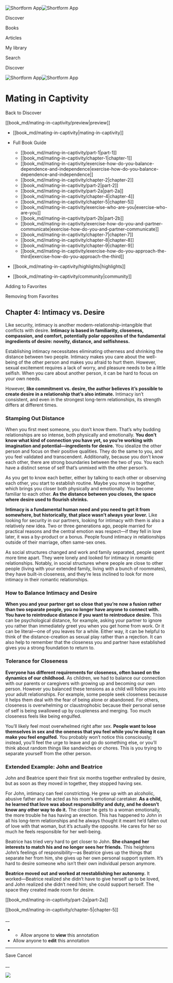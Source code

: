 ![Shortform App](/img/logo.36a2399e.svg)![Shortform App](/img/logo-dark.70c1b072.svg)

Discover

Books

Articles

My library

Search

Discover

![Shortform App](/img/logo.36a2399e.svg)![Shortform App](/img/logo-dark.70c1b072.svg)

# Mating in Captivity

Back to Discover

[[book_md/mating-in-captivity/preview|preview]]

  * [[book_md/mating-in-captivity|mating-in-captivity]]
  * Full Book Guide

    * [[book_md/mating-in-captivity/part-1|part-1]]
    * [[book_md/mating-in-captivity/chapter-1|chapter-1]]
    * [[book_md/mating-in-captivity/exercise-how-do-you-balance-dependence-and-independence|exercise-how-do-you-balance-dependence-and-independence]]
    * [[book_md/mating-in-captivity/chapter-2|chapter-2]]
    * [[book_md/mating-in-captivity/part-2|part-2]]
    * [[book_md/mating-in-captivity/part-2a|part-2a]]
    * [[book_md/mating-in-captivity/chapter-4|chapter-4]]
    * [[book_md/mating-in-captivity/chapter-5|chapter-5]]
    * [[book_md/mating-in-captivity/exercise-who-are-you|exercise-who-are-you]]
    * [[book_md/mating-in-captivity/part-2b|part-2b]]
    * [[book_md/mating-in-captivity/exercise-how-do-you-and-partner-communicate|exercise-how-do-you-and-partner-communicate]]
    * [[book_md/mating-in-captivity/chapter-7|chapter-7]]
    * [[book_md/mating-in-captivity/chapter-8|chapter-8]]
    * [[book_md/mating-in-captivity/chapter-9|chapter-9]]
    * [[book_md/mating-in-captivity/exercise-how-do-you-approach-the-third|exercise-how-do-you-approach-the-third]]
  * [[book_md/mating-in-captivity/highlights|highlights]]
  * [[book_md/mating-in-captivity/community|community]]



Adding to Favorites 

Removing from Favorites 

## Chapter 4: Intimacy vs. Desire

Like security, intimacy is another modern-relationship-intangible that conflicts with desire. **Intimacy is based in familiarity, closeness, compassion, and comfort, potentially polar opposites of the fundamental ingredients of desire: novelty, distance, and selfishness.**

Establishing intimacy necessitates eliminating otherness and shrinking the distance between two people. Intimacy makes you care about the well-being of the other person and makes you afraid to hurt them. However, sexual excitement requires a lack of worry, and pleasure needs to be a little selfish. When you care about another person, it can be hard to focus on your own needs.

However, **like commitment vs. desire, the author believes it’s possible to create desire in a relationship that’s also intimate.** Intimacy isn’t consistent, and even in the strongest long-term relationships, its strength differs at different times.

### Stamping Out Distance

When you first meet someone, you don’t know them. That’s why budding relationships are so intense, both physically and emotionally. **You don’t know what kind of connection you have yet, so you’re working with imagination and potential⁠—ingredients for desire.** You idealize the other person and focus on their positive qualities. They do the same to you, and you feel validated and transcendent. Additionally, because you don’t know each other, there are strong boundaries between the two of you. You each have a distinct sense of self that’s unmixed with the other person’s.

As you get to know each better, either by talking to each other or observing each other, you start to establish routine. Maybe you move in together, which brings you closer both physically and emotionally. You become familiar to each other. **As the distance between you closes, the space where desire used to flourish shrinks.**

**Intimacy is a fundamental human need and you need to get it from somewhere, but historically, that place wasn’t always your lover.** Like looking for security in our partners, looking for intimacy with them is also a relatively new idea. Two or three generations ago, people married for practical reasons and the central emotion was respect⁠—if they fell in love later, it was a by-product or a bonus. People found intimacy in relationships outside of their marriage, often same-sex ones.

As social structures changed and work and family separated, people spent more time apart. They were lonely and looked for intimacy in romantic relationships. Notably, in social structures where people are close to other people (living with your extended family, living with a bunch of roommates), they have built-in closeness, and they’re less inclined to look for more intimacy in their romantic relationships.

### How to Balance Intimacy and Desire

**When you and your partner get so close that you’re now a fusion rather than two separate people, you no longer have anyone to connect with⁠. You have to reintroduce distance if you want to reintroduce desire.** This can be psychological distance, for example, asking your partner to ignore you rather than immediately greet you when you get home from work. Or it can be literal⁠—one of you leaves for a while. Either way, it can be helpful to think of the distance-creation as sexual play rather than a rejection. It can also help to remember that the closeness you and partner have established gives you a strong foundation to return to.

### Tolerance for Closeness

**Everyone has different requirements for closeness, often based on the dynamics of our childhood.** As children, we had to balance our connection with our parents or caregivers with growing up and becoming our own person. However you balanced these tensions as a child will follow you into your adult relationships. For example, some people seek closeness because it helps them deal with the fear of being alone or abandoned. For others, closeness is overwhelming or claustrophobic because their personal sense of self is being swallowed up by coupleness and merging. Too much closeness feels like being engulfed.

You’ll likely feel most overwhelmed right after sex. **People want to lose themselves in sex and the oneness that you feel while you’re doing it can make you feel engulfed.** You probably won’t notice this consciously; instead, you’ll feel the urge to leave and go do something else, or you’ll think about random things like sandwiches or chores. This is you trying to separate yourself from the other person.

### Extended Example: John and Beatrice

John and Beatrice spent their first six months together enthralled by desire, but as soon as they moved in together, they stopped having sex.

For John, intimacy can feel constricting. He grew up with an alcoholic, abusive father and he acted as his mom’s emotional caretaker. **As a child, he learned that love was about responsibility and duty, and he doesn’t know any other way to do it.** The closer he gets to a woman emotionally, the more trouble he has having an erection. This has happened to John in all his long-term relationships and he always thought it meant he’d fallen out of love with that woman, but it’s actually the opposite. He cares for her so much he feels responsible for her well-being.

Beatrice has tried very hard to get closer to John. **She changed her interests to match his and no longer sees her friends.** This heightens John’s feelings of responsibility⁠—as Beatrice gives up the things that separate her from him, she gives up her own personal support system. It’s hard to desire someone who isn’t their own individual person anymore.

**Beatrice moved out and worked at reestablishing her autonomy.** It worked⁠—Beatrice realized she didn’t have to give herself up to be loved, and John realized she didn’t need him; she could support herself. The space they created made room for desire.

[[book_md/mating-in-captivity/part-2a|part-2a]]

[[book_md/mating-in-captivity/chapter-5|chapter-5]]

__

  *   * Allow anyone to **view** this annotation
  * Allow anyone to **edit** this annotation



* * *

Save Cancel

__




![](https://bat.bing.com/action/0?ti=56018282&Ver=2&mid=47d195f6-9685-40a0-93e1-21dd11f32cb2&sid=f30c5e70639211ee87d33f0876d93783&vid=f30c9700639211eeb3a75d830392c94f&vids=0&msclkid=N&pi=0&lg=en-US&sw=800&sh=600&sc=24&nwd=1&tl=Shortform%20%7C%20Mating%20in%20Captivity&p=https%3A%2F%2Fwww.shortform.com%2Fapp%2Fbook%2Fmating-in-captivity%2Fchapter-4&r=&lt=799&evt=pageLoad&sv=1&rn=858519)
